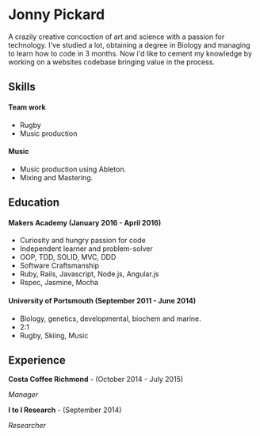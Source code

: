 # Jonny Pickard

A crazily creative concoction of art and science with a passion for technology.
I've studied a lot, obtaining a degree in Biology and managing to learn how to code in 3 months.
Now i'd like to cement my knowledge by working on a websites codebase bringing value in the process.

## Skills

#### Team work

- Rugby
- Music production

#### Music

- Music production using Ableton.
- Mixing and Mastering.

## Education

#### Makers Academy (January 2016 - April 2016)

- Curiosity and hungry passion for code
- Independent learner and problem-solver
- OOP, TDD, SOLID, MVC, DDD
- Software Craftsmanship
- Ruby, Rails, Javascript, Node.js, Angular.js
- Rspec, Jasmine, Mocha

#### University of Portsmouth (September 2011 - June 2014)

- Biology, genetics, developmental, biochem and marine.
- 2:1
- Rugby, Skiing, Music

## Experience

**Costa Coffee Richmond** - (October 2014 - July 2015)

*Manager*

**I to I Research**  - (September 2014)

*Researcher*
